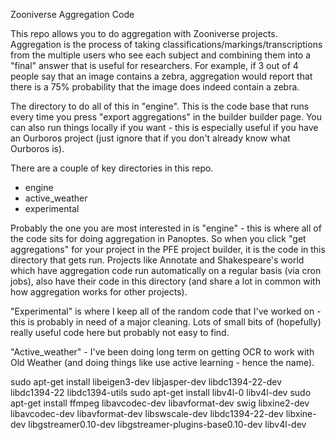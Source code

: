 Zooniverse Aggregation Code

This repo allows you to do aggregation with Zooniverse projects. Aggregation is the process of taking classifications/markings/transcriptions from the multiple users who see each subject and combining them into a "final" answer that is useful for researchers. 
For example, if 3 out of 4 people say that an image contains a zebra, aggregation would report that there is a 75% probability that the image does indeed contain a zebra.

The directory to do all of this in "engine". This is the code base that runs every time you press "export aggregations" in the builder builder page. You can also run things locally if you want - this is especially useful if you have an Ourboros project (just ignore that if you don't already know what Ourboros is).



There are a couple of key directories in this repo. 
- engine
- active_weather
- experimental

Probably the one you are most interested in is "engine" - this is where all of the code sits for doing aggregation in Panoptes. So when you click "get aggregations" for your project in the PFE project builder, it is the code in this directory that gets run. Projects like Annotate and Shakespeare's world which have aggregation code run automatically on a regular basis (via cron jobs), also have their code in this directory (and share a lot in common with how aggregation works for other projects).

"Experimental" is where I keep all of the random code that I've worked on - this is probably in need of a major cleaning. Lots of small bits of (hopefully) really useful code here but probably not easy to find.

"Active_weather" - I've been doing long term on getting OCR to work with Old Weather (and doing things like use active learning - hence the name). 

sudo apt-get install libeigen3-dev
libjasper-dev
libdc1394-22-dev libdc1394-22 libdc1394-utils
sudo apt-get install libv4l-0 libv4l-dev
sudo apt-get install ffmpeg libavcodec-dev libavformat-dev
swig
libxine2-dev
libavcodec-dev libavformat-dev libswscale-dev libdc1394-22-dev libxine-dev libgstreamer0.10-dev libgstreamer-plugins-base0.10-dev libv4l-dev